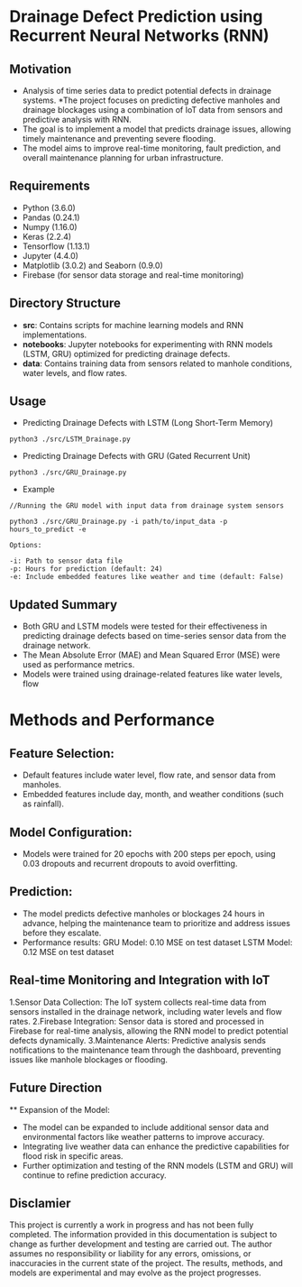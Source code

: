 # Drainage Defect Prediction using Recurrent Neural Networks (RNN)

## **Motivation**
* Analysis of time series data to predict potential defects in drainage systems.
*The project focuses on predicting defective manholes and drainage blockages using a combination of IoT data from sensors and predictive analysis with RNN.
* The goal is to implement a model that predicts drainage issues, allowing timely maintenance and preventing severe flooding.
* The model aims to improve real-time monitoring, fault prediction, and overall maintenance planning for urban infrastructure.
  
## **Requirements** 
* Python (3.6.0)
* Pandas (0.24.1)
* Numpy (1.16.0)
* Keras (2.2.4) 
* Tensorflow (1.13.1)
* Jupyter (4.4.0)
* Matplotlib (3.0.2) and Seaborn (0.9.0)
* Firebase (for sensor data storage and real-time monitoring)

## **Directory Structure**
- __src__:  Contains scripts for machine learning models and RNN implementations.
- __notebooks__: Jupyter notebooks for experimenting with RNN models (LSTM, GRU) optimized for predicting drainage defects.
- __data__:  Contains training data from sensors related to manhole conditions, water levels, and flow rates.

## **Usage** 

* Predicting Drainage Defects with LSTM (Long Short-Term Memory)
```
python3 ./src/LSTM_Drainage.py 
```

* Predicting Drainage Defects with GRU (Gated Recurrent Unit)
```
python3 ./src/GRU_Drainage.py
```

* Example
```
//Running the GRU model with input data from drainage system sensors

python3 ./src/GRU_Drainage.py -i path/to/input_data -p hours_to_predict -e

Options:

-i: Path to sensor data file
-p: Hours for prediction (default: 24)
-e: Include embedded features like weather and time (default: False)

```

## **Updated Summary**

* Both GRU and LSTM models were tested for their effectiveness in predicting drainage defects based on time-series sensor data from the drainage network.
* The Mean Absolute Error (MAE) and Mean Squared Error (MSE) were used as performance metrics.
* Models were trained using drainage-related features like water levels, flow 

# **Methods and Performance**
## Feature Selection:
* Default features include water level, flow rate, and sensor data from manholes.
* Embedded features include day, month, and weather conditions (such as rainfall).
## Model Configuration:
* Models were trained for 20 epochs with 200 steps per epoch, using 0.03 dropouts and recurrent dropouts to avoid overfitting.
## Prediction:
* The model predicts defective manholes or blockages 24 hours in advance, helping the maintenance team to prioritize and address issues before they escalate.
* Performance results:
GRU Model: 0.10 MSE on test dataset
LSTM Model: 0.12 MSE on test dataset



## **Real-time Monitoring and Integration with IoT**
 1.Sensor Data Collection: The IoT system collects real-time data from sensors installed in the drainage network, including water levels and flow rates.
 2.Firebase Integration: Sensor data is stored and processed in Firebase for real-time analysis, allowing the RNN model to predict potential defects dynamically.
 3.Maintenance Alerts: Predictive analysis sends notifications to the maintenance team through the dashboard, preventing issues like manhole blockages or flooding.
 
## **Future Direction**
 ** Expansion of the Model:
- The model can be expanded to include additional sensor data and environmental factors like weather patterns to improve accuracy.
- Integrating live weather data can enhance the predictive capabilities for flood risk in specific areas.
- Further optimization and testing of the RNN models (LSTM and GRU) will continue to refine prediction accuracy.
  
## Disclamier
This project is currently a work in progress and has not been fully completed. The information provided in this documentation is subject to change as further development and testing are carried out. The author assumes no responsibility or liability for any errors, omissions, or inaccuracies in the current state of the project. The results, methods, and models are experimental and may evolve as the project progresses.
